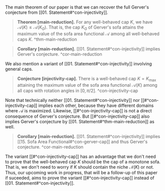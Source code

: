 The main theorem of our paper is that we can recover the full Gerver's conjecture from [[01. Statement#^con-injectivity]].

> __Theorem [main-reduction].__ For any well-behaved cap $K$, we have $\mathcal{A}(K) \leq \mathcal{A}(K_G)$. That is, the cap $K_G$ of Gerver's sofa attains the maximum value of the sofa area functional $\mathcal{A}$ among all well-behaved caps $K$. ^thm-main-reduction

> __Corollary [main-reduction].__ [[01. Statement#^con-injectivity]] implies Gerver's conjecture. ^cor-main-reduction

We also mention a variant of [[01. Statement#^con-injectivity]] involving general caps.

> __Conjecture [injectivity-cap].__ There is a well-behaved cap $K = K_{\text{max}}$ attaining the maximum value of the sofa area functional $\mathcal{A}(K)$ among all caps with rotation angles in $[0, \pi/2]$. ^con-injectivity-cap

Note that technically neither [[01. Statement#^con-injectivity]] nor [[#^con-injectivity-cap]] implies each other, because they have different domains where $\mathcal{A}$ is maximized. Likewise, [[#^con-injectivity-cap]] is not a direct consequence of Gerver's conjecture. But [[#^con-injectivity-cap]] also implies Gerver's conjecture by [[01. Statement#^thm-main-reduction]] as well.

> __Corollary [main-reduction].__ [[01. Statement#^con-injectivity]] implies [[15. Sofa Area Functional#^con-gerver-cap]] and thus Gerver's conjecture. ^cor-main-reduction

The variant [[#^con-injectivity-cap]] has an advantage that we don't need to prove that the well-behaved cap $K$ should be the cap of a monotone sofa. That is, we don't need to worry if $K$ should contain the niche $\mathcal{N}(K)$ or not. Thus, our upcoming work in progress, that will be a follow-up of this paper if suceeded, aims to prove the variant [[#^con-injectivity-cap]] instead of [[01. Statement#^con-injectivity]]. 